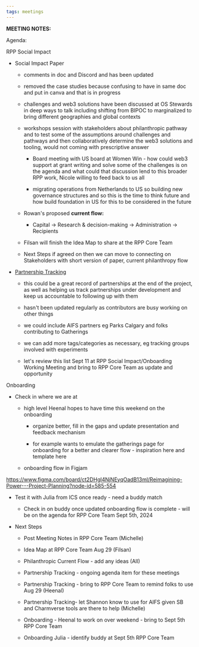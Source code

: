 ```yaml
---
tags: meetings
---
```


**MEETING NOTES:**

Agenda:

RPP Social Impact

- Social Impact Paper

  - comments in doc and Discord and has been updated

  - removed the case studies because confusing to have in same doc and put in canva and that is in progress 

  - challenges and web3 solutions have been discussed at OS Stewards in deep ways to talk including shifting from BIPOC to marginalized to bring different geographies and global contexts

  - workshops session with stakeholders about philanthropic pathway and to test some of the assumptions around challenges and pathways and then collaboratively determine the web3 solutions and tooling, would not coming with prescriptive answer

    - Board meeting with US board at Women Win - how could web3 support at grant writing and solve some of the challenges is on the agenda and what could that discussion lend to this broader RPP work, Nicole willing to feed back to us all

    - migrating operations from Netherlands to US so building new governance structures and so this is the time to think future and how build foundation in US for this to be considered in the future

  - Rowan's proposed **current flow:**

    - Capital -> Research & decision-making -> Administration -> Recipients

  - Filsan will finish the Idea Map to share at the RPP Core Team 

  - Next Steps if agreed on then we can move to connecting on Stakeholders with short version of paper, current philanthropy flow

- [Partnership Tracking](https://app.charmverse.io/superbenefit/partnership-tracking-8149653416840166)

  - this could be a great record of partnerships at the end of the project, as well as helping us track partnerships under development and keep us accountable to following up with them

  - hasn't been updated regularly as contributors are busy working on other things

  - we could include AIFS partners eg Parks Calgary and folks contributing to Gatherings

  - we can add more tags/categories as necessary, eg tracking groups involved with experiments

  - let's review this list Sept 11 at RPP Social Impact/Onboarding Working Meeting and bring to RPP Core Team as update and opportunity 

Onboarding

- Check in where we are at

  - high level Heenal hopes to have time this weekend on the onboarding

    - organize better, fill in the gaps and update presentation and feedback mechanism 

    - for example wants to emulate the gatherings page for onboarding for a better and clearer flow - inspiration here  and template here 

  - onboarding flow in Figjam 

 https://www.figma.com/board/ct2DHgl4NjNEyqOadB13ml/Reimagining-Power---Project-Planning?node-id=585-554

  - Test it with Julia from ICS once ready - need a buddy match

    - Check in on buddy once updated onboarding flow is complete - will be on the agenda for RPP Core Team Sept 5th, 2024

- Next Steps

  - Post Meeting Notes in RPP Core Team (Michelle)

  - Idea Map at RPP Core Team Aug 29 (Filsan)

  - Philanthropic Current Flow - add any ideas (All)

  - Partnership Tracking - ongoing agenda item for these meetings

  - Partnership Tracking - bring to RPP Core Team to remind folks to use Aug 29 (Heenal)

  - Partnership Tracking- let Shannon know to use for AIFS given SB and Charmverse tools are there to help (Michelle)

  - Onboarding - Heenal to work on over weekend - bring to Sept 5th RPP Core Team

  - Onboarding Julia - identify buddy at Sept 5th RPP Core Team